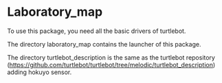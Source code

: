 # Laboratory_map

To use this package, you need all the basic drivers of turtlebot.

The directory laboratory_map contains the launcher of this package.

The directory turtlebot_description is the same as the turtlebot repository (https://github.com/turtlebot/turtlebot/tree/melodic/turtlebot_description) adding hokuyo sensor.
